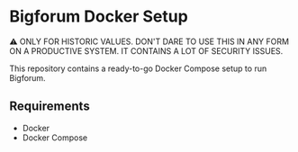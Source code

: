 # Bigforum Docker Setup


⚠️ ONLY FOR HISTORIC VALUES. DON'T DARE TO USE THIS IN ANY FORM ON A PRODUCTIVE SYSTEM. IT CONTAINS A LOT OF SECURITY ISSUES.


This repository contains a ready-to-go Docker Compose setup to run Bigforum.


## Requirements

  * Docker
  * Docker Compose
